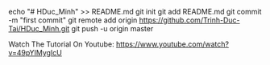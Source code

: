 echo "# HDuc_Minh" >> README.md
git init
git add README.md
git commit -m "first commit"
git remote add origin https://github.com/Trinh-Duc-Tai/HDuc_Minh.git
git push -u origin master


Watch The Tutorial On Youtube: 
https://www.youtube.com/watch?v=49pYIMygIcU


